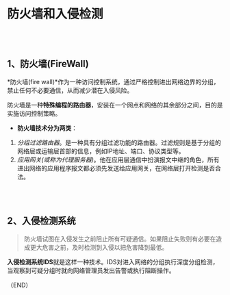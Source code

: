 # 防火墙和入侵检测    


<br />
<br />

## 1、防火墙(FireWall)    

*防火墙(fire wall)*作为一种访问控制系统，通过严格控制进出网络边界的分组，禁止任何不必要通信，从而减少潜在入侵风险。    

防火墙是一种**特殊编程的路由器**，安装在一个网点和网络的其余部分之间，目的是实施访问控制策略。    


- **防火墙技术分为两类**：    

1. *分组过滤路由器*。是一种具有分组过滤功能的路由器。过滤规则是基于分组的网络层或运输层首部的信息，例如IP地址、端口、协议类型等。        
2. *应用网关(或称为代理服务器)*。他在应用层通信中扮演报文中继的角色，所有进出网络的应用程序报文都必须先发送给应用网关，在网络层打开检测是否合法。    



<br />
<br />

## 2、入侵检测系统    

> 防火墙试图在入侵发生之前阻止所有可疑通信。如果阻止失败则有必要在造成更大危害之前，及时检测到入侵以把危害降到最低。    

**入侵检测系统IDS**就是这样一种技术。IDS对进入网络的分组执行深度分组检测，当观察到可疑分组时就向网络管理员发出告警或执行阻断操作。    


（END）    